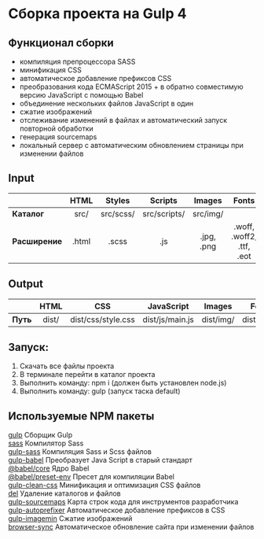 # Сборка проекта на Gulp 4

## Функционал сборки
- компиляция препроцессора SASS
- минификация CSS
- автоматическое добавление префиксов CSS
- преобразования кода ECMAScript 2015 + в обратно совместимую версию JavaScript с помощью Babel
- объединение нескольких файлов JavaScript в один
- сжатие изображений
- отслеживание изменений в файлах и автоматический запуск повторной обработки
- генерация sourcemaps
- локальный сервер с автоматическим обновлением страницы при изменении файлов

## Input
|| HTML | Styles | Scripts | Images | Fonts |
|:---|:------:|:-----:|:----:|:-----:|:-----:|
| **Каталог** | src/ | src/scss/ | src/scripts/ | src/img/ |
| **Расширение** | .html | .scss | .js | .jpg, .png| .woff, .woff2, .ttf, .eot|

## Output
|| HTML | CSS | JavaScript | Images | Fonts |
|:---|:------:|:-----:|:----:|:-----:|:-----:|
| **Путь** | dist/ | dist/css/style.css | dist/js/main.js | dist/img/ | dist/fonts/ |

## Запуск:  
1. Скачать все файлы проекта  
2. В терминале перейти в каталог проекта  
3. Выполнить команду: npm i (должен быть установлен node.js)  
4. Выполнить команду: gulp (запуск таска default)

## Используемые NPM пакеты
[gulp](https://www.npmjs.com/package/gulp) Сборщик Gulp   
[sass](https://www.npmjs.com/package/sass) Компилятор Sass  
[gulp-sass](https://www.npmjs.com/package/gulp-sass) Компиляция Sass и Scss файлов   
[gulp-babel](https://www.npmjs.com/package/gulp-babel) Преобразует Java Script в старый стандарт  
[@babel/core](https://www.npmjs.com/package/@babel/core) Ядро Babel  
[@babel/preset-env](https://www.npmjs.com/package/@babel/preset-env) Пресет для компиляции Babel  
[gulp-clean-css](https://www.npmjs.com/package/gulp-clean-css) Минификация и оптимизация CSS файлов   
[del](https://www.npmjs.com/package/del) Удаление каталогов и файлов  
[gulp-sourcemaps](https://www.npmjs.com/package/gulp-sourcemaps) Карта строк кода для инструментов  разработчика   
[gulp-autoprefixer](https://www.npmjs.com/package/gulp-autoprefixer) Автоматическое добавление префиксов в CSS   
[gulp-imagemin](https://www.npmjs.com/package/gulp-imagemin) Сжатие изображений    
[browser-sync](https://browsersync.io/docs/gulp) Автоматическое обновление сайта при изменении файлов  
